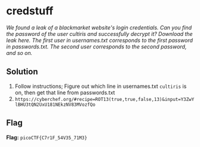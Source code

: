 # credstuff
*We found a leak of a blackmarket website's login credentials. Can you find the password of the user cultiris and successfully decrypt it? Download the leak here. The first user in usernames.txt corresponds to the first password in passwords.txt. The second user corresponds to the second password, and so on.*

## Solution
1. Follow instructions; Figure out which line in usernames.txt `cultiris` is on, then get that line from passwords.txt
2. `https://cyberchef.org/#recipe=ROT13(true,true,false,13)&input=Y3ZwYlBHU3tQN2UxU181NEkzNV83MVozfQo`


## Flag
**Flag:** `picoCTF{C7r1F_54V35_71M3}`
